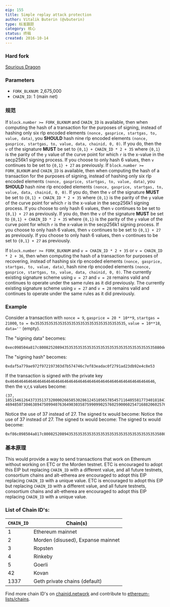 ```yaml
---
eip: 155
title: Simple replay attack protection
author: Vitalik Buterin (@vbuterin)
type: 标准跟踪
category: 核心
status: 终稿
created: 2016-10-14
---
```


### Hard fork
[Spurious Dragon](./eip-607.md)

### Parameters
- `FORK_BLKNUM`: 2,675,000
- `CHAIN_ID`: 1 (main net)

### 规范

If `block.number >= FORK_BLKNUM` and `CHAIN_ID` is available, then when computing the hash of a transaction for the purposes of signing, instead of hashing only six rlp encoded elements `(nonce, gasprice, startgas, to, value, data)`, you **SHOULD** hash nine rlp encoded elements `(nonce, gasprice, startgas, to, value, data, chainid, 0, 0)`.  If you do, then the `v` of the signature **MUST** be set to `{0,1} + CHAIN_ID * 2 + 35` where `{0,1}` is the parity of the `y` value of the curve point for which `r` is the x-value in the secp256k1 signing process.  If you choose to only hash 6 values, then `v` continues to be set to `{0,1} + 27` as previously.  If `block.number >= FORK_BLKNUM` and `CHAIN_ID` is available, then when computing the hash of a transaction for the purposes of signing, instead of hashing only six rlp encoded elements `(nonce, gasprice, startgas, to, value, data)`, you **SHOULD** hash nine rlp encoded elements `(nonce, gasprice, startgas, to, value, data, chainid, 0, 0)`.  If you do, then the `v` of the signature **MUST** be set to `{0,1} + CHAIN_ID * 2 + 35` where `{0,1}` is the parity of the `y` value of the curve point for which `r` is the x-value in the secp256k1 signing process.  If you choose to only hash 6 values, then `v` continues to be set to `{0,1} + 27` as previously.  If you do, then the `v` of the signature **MUST** be set to `{0,1} + CHAIN_ID * 2 + 35` where `{0,1}` is the parity of the `y` value of the curve point for which `r` is the x-value in the secp256k1 signing process.  If you choose to only hash 6 values, then `v` continues to be set to `{0,1} + 27` as previously.  If you choose to only hash 6 values, then `v` continues to be set to `{0,1} + 27` as previously.

If `block.number >= FORK_BLKNUM` and `v = CHAIN_ID * 2 + 35` or `v = CHAIN_ID * 2 + 36`, then when computing the hash of a transaction for purposes of recovering, instead of hashing six rlp encoded elements `(nonce, gasprice, startgas, to, value, data)`, hash nine rlp encoded elements `(nonce, gasprice, startgas, to, value, data, chainid, 0, 0)`. The currently existing signature scheme using `v = 27` and `v = 28` remains valid and continues to operate under the same rules as it did previously. The currently existing signature scheme using `v = 27` and `v = 28` remains valid and continues to operate under the same rules as it did previously.

### Example

Consider a transaction with `nonce = 9`, `gasprice = 20 * 10**9`, `startgas = 21000`, `to = 0x3535353535353535353535353535353535353535`, `value = 10**18`, `data=''` (empty).

The "signing data" becomes:

```
0xec098504a817c800825208943535353535353535353535353535353535353535880de0b6b3a764000080018080
```

The "signing hash" becomes:

```
0xdaf5a779ae972f972197303d7b574746c7ef83eadac0f2791ad23db92e4c8e53
```

If the transaction is signed with the private key `0x4646464646464646464646464646464646464646464646464646464646464646`, then the v,r,s values become:

```
(37, 18515461264373351373200002665853028612451056578545711640558177340181847433846, 46948507304638947509940763649030358759909902576025900602547168820602576006531)
```

Notice the use of 37 instead of 27. The signed tx would become: Notice the use of 37 instead of 27. The signed tx would become: The signed tx would become:

```
0xf86c098504a817c800825208943535353535353535353535353535353535353535880de0b6b3a76400008025a028ef61340bd939bc2195fe537567866003e1a15d3c71ff63e1590620aa636276a067cbe9d8997f761aecb703304b3800ccf555c9f3dc64214b297fb1966a3b6d83
```

### 基本原理

This would provide a way to send transactions that work on Ethereum without working on ETC or the Morden testnet. ETC is encouraged to adopt this EIP but replacing `CHAIN_ID` with a different value, and all future testnets, consortium chains and alt-etherea are encouraged to adopt this EIP replacing `CHAIN_ID` with a unique value. ETC is encouraged to adopt this EIP but replacing `CHAIN_ID` with a different value, and all future testnets, consortium chains and alt-etherea are encouraged to adopt this EIP replacing `CHAIN_ID` with a unique value.


### List of Chain ID's:

| `CHAIN_ID` | Chain(s)                          |
| ---------- | --------------------------------- |
| 1          | Ethereum mainnet                  |
| 2          | Morden (disused), Expanse mainnet |
| 3          | Ropsten                           |
| 4          | Rinkeby                           |
| 5          | Goerli                            |
| 42         | Kovan                             |
| 1337       | Geth private chains (default)     |


Find more chain ID's on [chainid.network](https://chainid.network) and contribute to [ethereum-lists/chains](https://github.com/ethereum-lists/chains).
